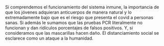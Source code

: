 Si comprendemos el funcionamiento del sistema inmune, la importancia de que los jóvenes adquieran anticuerpos de manera natural y lo extremadamente bajo que es el riesgo que presenta el covid a personas sanas. Si además le sumamos que las pruebas PCR literalmente no funcionan y dan ridículos porcentajes de falsos positivos. Y, si consideramos que las mascarillas hacen daño. El distanciamiento social se esclarece como un ataque a la humanidad.